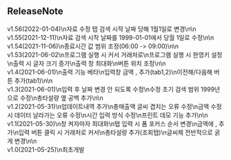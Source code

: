 ## ReleaseNote

v1.56(2022-01-04)\n자료 수정 탭 검색 시작 날짜 당해 1월1일로 변경\n\n\
v1.55(2021-12-11)\n자료 검색 시작 날짜를 1999-01-01에서 당월 1일로 수정\n\n\
v1.54(2021-11-06)\n종료시간 값 범위 조정(06:00 -> 09:00)\n\n\
v1.53(2021-06-02\n프로그램 실행 시 커서 거래처로\n프로그램 실행 시 한영키 설정\n출력 시 글자 크기 증가\n출력 창 최대화\n버튼 위치 조정\n\n\
v1.4(2021-06-01)\n출력 기능 베타\n입력창 금액 , 추가(tab1,2)\n이전해/다음해 버튼 추가(tab1)\n\n\
v1.3(2021-06-01)\n입력 후 날짜 변경 안 되도록 수정\n수정 초기 검색 범위 1999년으로 수정\n총타설량 옆 공백 추가\n\n\
v1.2(2021-05-31)\n업데이트내역 추가\n총매출액 글씨 겹치는 오류 수정\n금액 수정 시 데이터 날라가는 오류 수정\n시간 입력 방식 수정\n프린트 데모 기능 추가\n\n\
v1.1(2021-05-30)\n창 켜자마자 최대화\n탭 입력 시 폼 포커스 순서 변경\n금액에 , 추가\n입력 버튼 클릭 시 거래처로 커서\n총타설량 추가(조회탭)\n글씨체 전반적으로 굵게 변경\n\n\
v1.0(2021-05-25)\n최초개발
